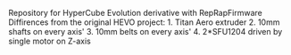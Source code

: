 Repository for HyperCube Evolution derivative with RepRapFirmware
Diffirences from the original HEVO project:
    1. Titan Aero extruder
    2. 10mm shafts on every axis'
    3. 10mm belts on every axis'
    4. 2*SFU1204 driven by single motor on Z-axis 
